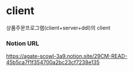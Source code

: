 # client
상품주문프로그램(client+server+ddl)의 client

### Notion URL
https://agate-scowl-3a9.notion.site/29CM-READ-45b5ca7f1f354700a2bc23cf7238e135
